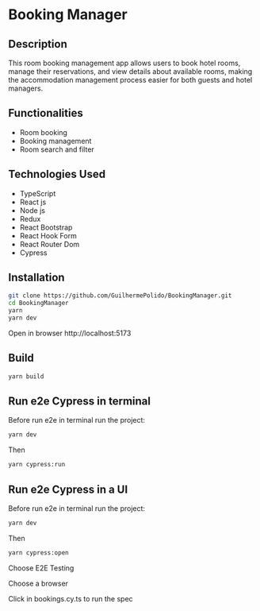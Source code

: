 # Booking Manager

## Description

This room booking management app allows users to book hotel rooms, manage their reservations, and view details about available rooms, making the accommodation management process easier for both guests and hotel managers.

## Functionalities

- Room booking
- Booking management
- Room search and filter

## Technologies Used

- TypeScript
- React js
- Node js
- Redux
- React Bootstrap
- React Hook Form
- React Router Dom
- Cypress

## Installation

```bash
git clone https://github.com/GuilhermePolido/BookingManager.git
cd BookingManager
yarn
yarn dev
```

Open in browser http://localhost:5173

## Build

```bash
yarn build
```

## Run e2e Cypress in terminal

Before run e2e in terminal run the project:

```bash
yarn dev
```

Then

```bash
yarn cypress:run
```

## Run e2e Cypress in a UI

Before run e2e in terminal run the project:

```bash
yarn dev
```

Then

```bash
yarn cypress:open
```

Choose E2E Testing

Choose a browser

Click in bookings.cy.ts to run the spec
